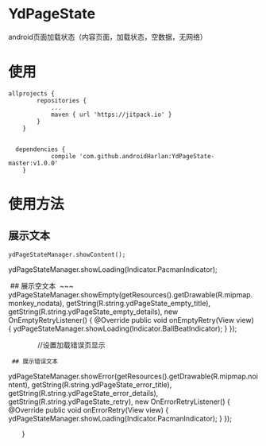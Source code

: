 # YdPageState
android页面加载状态（内容页面，加载状态，空数据，无网络）<br>
# 使用
~~~
allprojects {
		repositories {
			...
			maven { url 'https://jitpack.io' }
		}
	}
  
  
  dependencies {
	        compile 'com.github.androidHarlan:YdPageState-master:v1.0.0'
	}
~~~~
# 使用方法
## 展示文本
  ~~~
 ydPageStateManager.showContent();  
 ~~~
 ydPageStateManager.showLoading(Indicator.PacmanIndicator);
             
  ## 展示空文本
  ~~~
 ydPageStateManager.showEmpty(getResources().getDrawable(R.mipmap.monkey_nodata), getString(R.string.ydPageState_empty_title), 
 getString(R.string.ydPageState_empty_details), new OnEmptyRetryListener() {
                            @Override
                            public void onEmptyRetry(View view) {
                                ydPageStateManager.showLoading(Indicator.BallBeatIndicator);
                            }
                        });
              
    
                //设置加载错误页显示
~~~
 ## 展示错误文本
 ~~~
ydPageStateManager.showError(getResources().getDrawable(R.mipmap.nointent),
                        getString(R.string.ydPageState_error_title), getString(R.string.ydPageState_error_details),
                        getString(R.string.ydPageState_retry), new OnErrorRetryListener() {
                            @Override
                            public void onErrorRetry(View view) {
                                ydPageStateManager.showLoading(Indicator.PacmanIndicator);
                            }
                        });
              
        }
~~~
